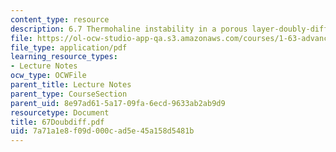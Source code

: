 ```yaml
---
content_type: resource
description: 6.7 Thermohaline instability in a porous layer-doubly-diffusive instability
file: https://ol-ocw-studio-app-qa.s3.amazonaws.com/courses/1-63-advanced-fluid-dynamics-of-the-environment-fall-2002/7a71a1e8f09d000cad5e45a158d5481b_67Doubdiff.pdf
file_type: application/pdf
learning_resource_types:
- Lecture Notes
ocw_type: OCWFile
parent_title: Lecture Notes
parent_type: CourseSection
parent_uid: 8e97ad61-5a17-09fa-6ecd-9633ab2ab9d9
resourcetype: Document
title: 67Doubdiff.pdf
uid: 7a71a1e8-f09d-000c-ad5e-45a158d5481b
---
```

